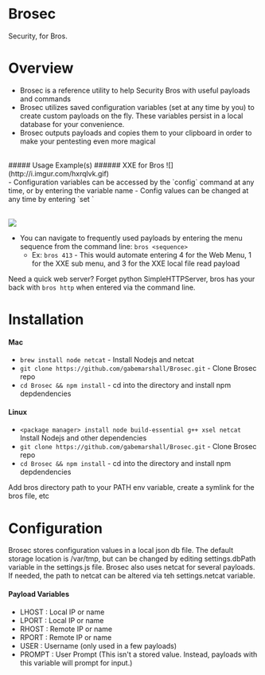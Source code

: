 Brosec
======
Security, for Bros.

Overview
=========

- Brosec is a reference utility to help Security Bros with useful payloads and commands
- Brosec utilizes saved configuration variables (set at any time by you) to create custom payloads on the fly. These variables persist in a local database for your convenience.
- Brosec outputs payloads and copies them to your clipboard in order to make your pentesting even more magical

<br>
##### Usage Example(s)
###### XXE for Bros
![](http://i.imgur.com/hxrqlvk.gif)

<br>
- Configuration variables can be accessed by the `config` command at any time, or by entering the variable name
- Config values can be changed at any time by entering `set <variable> <value>`
<br><br>

![](http://i.imgur.com/FCateZJ.gif)

- You can navigate to frequently used payloads by entering the menu sequence from the command line: `bros <sequence>`
  - Ex: `bros 413` - This would automate entering 4 for the Web Menu, 1 for the XXE sub menu, and 3 for the XXE local file read payload

Need a quick web server? Forget python SimpleHTTPServer, bros has your back with `bros http` when entered via the command line.

Installation
============

#### Mac

- `brew install node netcat` - Install Nodejs and netcat
- `git clone https://github.com/gabemarshall/Brosec.git` - Clone Brosec repo
- `cd Brosec && npm install` - cd into the directory and install npm depdendencies

#### Linux

- `<package manager> install node build-essential g++ xsel netcat` Install Nodejs and other dependencies
- `git clone https://github.com/gabemarshall/Brosec.git` - Clone Brosec repo
- `cd Brosec && npm install` - cd into the directory and install npm depdendencies

Add bros directory path to your PATH env variable, create a symlink for the bros file, etc 

Configuration
=====================

Brosec stores configuration values in a local json db file. The default storage location is /var/tmp, but can be changed by editing settings.dbPath variable in the settings.js file. Brosec also uses netcat for several payloads. If needed, the path to netcat can be altered via teh settings.netcat variable.

#### Payload Variables

- LHOST : Local IP or name
- LPORT : Local IP or name
- RHOST : Remote IP or name
- RPORT : Remote IP or name
- USER : Username (only used in a few payloads)
- PROMPT : User Prompt (This isn't a stored value. Instead, payloads with this variable will prompt for input.)
